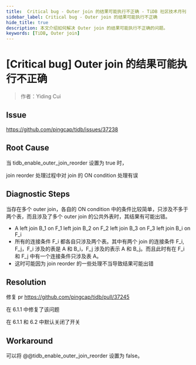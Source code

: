 ```yaml
---
title:  Critical bug - Outer join 的结果可能执行不正确 - TiDB 社区技术月刊
sidebar_label: Critical bug - Outer join 的结果可能执行不正确
hide_title: true
description: 本文介绍如何解决 Outer join 的结果可能执行不正确的问题。
keywords: [TiDB, Outer join]
---
```


# [Critical bug] Outer join 的结果可能执行不正确

> 作者：Yiding Cui 

## Issue

https://github.com/pingcap/tidb/issues/37238

## Root Cause

当 tidb_enable_outer_join_reorder 设置为 true 时，

join reorder 处理过程中对 join 的 ON condition 处理有误

## Diagnostic Steps

当存在多个 outer join，各自的 ON condition 中的条件比较简单，只涉及不多于两个表，而且涉及了多个 outer join 的公共外表时，其结果有可能出错。

- A left join B_1 on F_1 left join B_2 on F_2 left join B_3 on F_3 left join B_i on F_i
- 所有的连接条件 F_i 都各自只涉及两个表。其中有两个 join 的连接条件 F_i, F_j，F_i 涉及的表是 A 和 B_i，F_j 涉及的表示 A 和 B_j。而且此时有在 F_i 和 F_j 中有一个连接条件只涉及表 A。
- 这时可能因为 join reorder 的一些处理不当导致结果可能出错


## Resolution

修复 pr https://github.com/pingcap/tidb/pull/37245 

在 6.1.1 中修复了该问题

在 6.1.1 和 6.2 中默认关闭了开关

## Workaround

可以将 @@tidb_enable_outer_join_reorder 设置为 false。